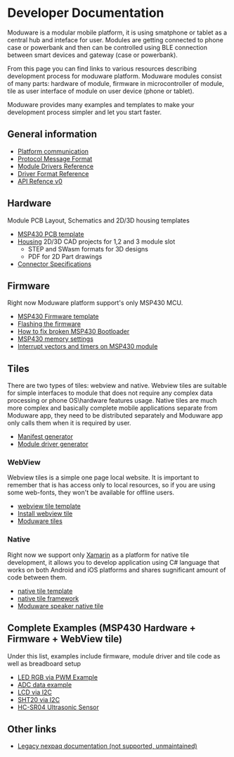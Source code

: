 # Developer Documentation

Moduware is a modular mobile platform, it is using smatphone or tablet as a central hub and inteface for user. Modules are getting connected to phone case or powerbank and then can be controlled using BLE connection between smart devices and gateway (case or powerbank).

From this page you can find links to various resources describing development process for moduware platform. Moduware modules consist of many parts: hardware of module, firmware in microcontroller of module, tile as user interface of module on user device (phone or tablet).

Moduware provides many examples and templates to make your development process simpler and let you start faster.

## General information

* [Platform communication](https://github.com/nexpaq/developer-documentation/blob/master/Platform%20communication.md)
* [Protocol Message Format](https://github.com/nexpaq/msp430-firmware-template/blob/master/Protocol%20Message%20Format.md)
* [Module Drivers Reference](https://moduware.github.io/developer-documentation/module-drivers/)
* [Driver Format Reference](https://moduware.github.io/developer-documentation/moduware-driver-format-reference/html/N_Nexpaq.htm)
* [API Refence v0](https://moduware.github.io/developer-documentation/moduware-api-reference-docs/html/N_Nexpaq_APIs.htm)

## Hardware 
Module PCB Layout, Schematics and 2D/3D housing templates
* [MSP430 PCB template](https://github.com/nexpaq/msp430-pcb-template)
* [Housing](https://drive.google.com/drive/folders/0B-RYMkGi4XZ8MWdpZDFydlpNLTA?usp=sharing) 2D/3D CAD projects for 1,2 and 3 module slot
    * STEP and SWasm formats for 3D designs
    * PDF for 2D Part drawings 
* [Connector Specifications](https://github.com/nexpaq/developer-documentation/blob/master/Connector%20Specifications.md)

## Firmware 

Right now Moduware platform support's only MSP430 MCU.

* [MSP430 Firmware template](https://github.com/nexpaq/msp430-firmware-template)
* [Flashing the firmware](https://github.com/nexpaq/msp430-firmware-template/blob/master/Flashing.md)
* [How to fix broken MSP430 Bootloader](https://github.com/nexpaq/msp430-firmware-template/blob/master/restorebootloader.md)
* [MSP430 memory settings](https://github.com/nexpaq/msp430-firmware-template/blob/master/MSP430%20memory%20settings%20.md)
* [Interrupt vectors and timers on MSP430 module](https://github.com/nexpaq/msp430-firmware-template/blob/master/Interrupt%20vectors%20and%20timers%20msp430.md)

## Tiles 

There are two types of tiles: webview and native. Webview tiles are suitable for simple interfaces to module that does not require any complex data processing or phone OS\hardware features usage. Native tiles are much more complex and basically complete mobile applications separate from Moduware app, they need to be distributed separately and Moduware app only calls them when it is required by user. 

* [Manifest generator](https://nexpaq.github.io/manifest-generator/)
* [Module driver generator](https://nexpaq.github.io/module-driver-generator/)

### WebView
Webview tiles is a simple one page local website. It is important to remember that is has access only to local resources, so if you are using some web-fonts, they won't be available for offline users.
* [webview tile template](https://github.com/nexpaq/webview-tile-template)
* [Install webview tile](https://github.com/nexpaq/webview-tile-template/blob/master/Install%20webview%20tile.md)
* [Moduware tiles](https://github.com/search?q=topic%3Atile+org%3Amoduware&type=Repositories)

### Native
Right now we support only [Xamarin](https://www.xamarin.com/) as a platform for native tile development, it allows you to develop application using C# language that works on both Android and iOS platforms and shares sugnificant amount of code between them.
* [native tile template](https://github.com/moduware/xamarin-native-tile-template)
* [native tile framework](https://github.com/moduware/platform-tile)
* [Moduware speaker native tile](https://github.com/moduware/native-tile-speaker)


## Complete Examples (MSP430 Hardware + Firmware + WebView tile)
Under this list, examples include firmware, module driver and tile code as well as breadboard setup
* [LED RGB via PWM Example](https://github.com/nexpaq/example-led-rgb)
* [ADC data example](https://github.com/nexpaq/example-adc)
* [LCD via I2C](https://github.com/nexpaq/example-lcd)
* [SHT20 via I2C](https://github.com/nexpaq/example-i2c)
* [HC-SR04 Ultrasonic Sensor](https://github.com/nexpaq/example-ultrasonic)

## Other links
* [Legacy nexpaq documentation (not supported, unmaintained)](https://moduware.github.io/developer-documentation/old-nexpaq/)


